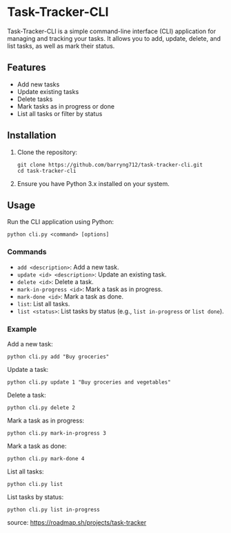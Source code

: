 # Task-Tracker-CLI

Task-Tracker-CLI is a simple command-line interface (CLI) application for managing and tracking your tasks. It allows you to add, update, delete, and list tasks, as well as mark their status.

## Features

- Add new tasks
- Update existing tasks
- Delete tasks
- Mark tasks as in progress or done
- List all tasks or filter by status

## Installation

1. Clone the repository:
   ```
   git clone https://github.com/barryng712/task-tracker-cli.git
   cd task-tracker-cli
   ```

2. Ensure you have Python 3.x installed on your system.

## Usage

Run the CLI application using Python:
```
python cli.py <command> [options]
```

### Commands

- `add <description>`: Add a new task.
- `update <id> <description>`: Update an existing task.
- `delete <id>`: Delete a task.
- `mark-in-progress <id>`: Mark a task as in progress.
- `mark-done <id>`: Mark a task as done.
- `list`: List all tasks.
- `list <status>`: List tasks by status (e.g., `list in-progress` or `list done`).

### Example

Add a new task:
```
python cli.py add "Buy groceries"
```

Update a task:
```
python cli.py update 1 "Buy groceries and vegetables"
```

Delete a task:
```
python cli.py delete 2
```

Mark a task as in progress:
```
python cli.py mark-in-progress 3
```

Mark a task as done:
```
python cli.py mark-done 4
```

List all tasks:
```
python cli.py list
```

List tasks by status:
```
python cli.py list in-progress
```

source: https://roadmap.sh/projects/task-tracker
